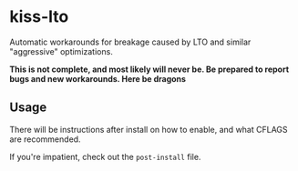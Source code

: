 # kiss-lto

Automatic workarounds for breakage caused by LTO and similar "aggressive"
optimizations.

**This is not complete, and most likely will never be. Be prepared to report
bugs and new workarounds. Here be dragons**

## Usage

There will be instructions after install on how to enable, and what CFLAGS
are recommended.

If you're impatient, check out the `post-install` file.
